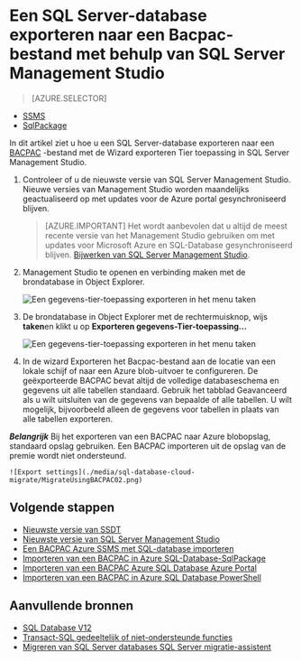 
<properties
   pageTitle="Een SQL Server-database exporteren naar een Bacpac-bestand met behulp van SQL Server Management Studio | Microsoft Azure"
   description="Microsoft Azure SQL-Database, databasemigratie, database exporteren, wizard exporteren gegevens Tier toepassing Bacpac-bestand exporteren"
   services="sql-database"
   documentationCenter=""
   authors="CarlRabeler"
   manager="jhubbard"
   editor=""/>

<tags
   ms.service="sql-database"
   ms.devlang="NA"
   ms.topic="article"
   ms.tgt_pltfrm="NA"
   ms.workload="data-management"
   ms.date="08/16/2016"
   ms.author="carlrab"/>

# <a name="export-a-sql-server-database-to-a-bacpac-file-using-sql-server-management-studio"></a>Een SQL Server-database exporteren naar een Bacpac-bestand met behulp van SQL Server Management Studio

> [AZURE.SELECTOR]
- [SSMS](sql-database-cloud-migrate-compatible-export-bacpac-ssms.md)
- [SqlPackage](sql-database-cloud-migrate-compatible-export-bacpac-sqlpackage.md)

 
In dit artikel ziet u hoe u een SQL Server-database exporteren naar een [BACPAC](https://msdn.microsoft.com/library/ee210546.aspx#Anchor_4) -bestand met de Wizard exporteren Tier toepassing in SQL Server Management Studio. 

1. Controleer of u de nieuwste versie van SQL Server Management Studio. Nieuwe versies van Management Studio worden maandelijks geactualiseerd op met updates voor de Azure portal gesynchroniseerd blijven.

     > [AZURE.IMPORTANT] Het wordt aanbevolen dat u altijd de meest recente versie van het Management Studio gebruiken om met updates voor Microsoft Azure en SQL-Database gesynchroniseerd blijven. [Bijwerken van SQL Server Management Studio](https://msdn.microsoft.com/library/mt238290.aspx).

2. Management Studio te openen en verbinding maken met de brondatabase in Object Explorer.

    ![Een gegevens-tier-toepassing exporteren in het menu taken](./media/sql-database-cloud-migrate/MigrateUsingBACPAC01.png)

3. De brondatabase in Object Explorer met de rechtermuisknop, wijs **taken**en klikt u op **Exporteren gegevens-Tier-toepassing...**

    ![Een gegevens-tier-toepassing exporteren in het menu taken](./media/sql-database-cloud-migrate/TestForCompatibilityUsingSSMS01.png)

4. In de wizard Exporteren het Bacpac-bestand aan de locatie van een lokale schijf of naar een Azure blob-uitvoer te configureren. De geëxporteerde BACPAC bevat altijd de volledige databaseschema en gegevens uit alle tabellen standaard. Gebruik het tabblad Geavanceerd als u wilt uitsluiten van de gegevens van bepaalde of alle tabellen. U wilt mogelijk, bijvoorbeeld alleen de gegevens voor tabellen in plaats van alle tabellen exporteren.

***Belangrijk*** Bij het exporteren van een BACPAC naar Azure blobopslag, standaard opslag gebruiken. Een BACPAC importeren uit de opslag van de premie wordt niet ondersteund.

    ![Export settings](./media/sql-database-cloud-migrate/MigrateUsingBACPAC02.png)


## <a name="next-steps"></a>Volgende stappen

- [Nieuwste versie van SSDT](https://msdn.microsoft.com/library/mt204009.aspx)
- [Nieuwste versie van SQL Server Management Studio](https://msdn.microsoft.com/library/mt238290.aspx)
- [Een BACPAC Azure SSMS met SQL-database importeren](sql-database-cloud-migrate-compatible-import-bacpac-ssms.md)
- [Importeren van een BACPAC in Azure SQL-Database-SqlPackage](sql-database-cloud-migrate-compatible-import-bacpac-sqlpackage.md)
- [Importeren van een BACPAC Azure SQL Database Azure Portal](sql-database-import.md)
- [Importeren van een BACPAC in Azure SQL Database PowerShell](sql-database-import-powershell.md)

## <a name="additional-resources"></a>Aanvullende bronnen

- [SQL Database V12](sql-database-v12-whats-new.md)
- [Transact-SQL gedeeltelijk of niet-ondersteunde functies](sql-database-transact-sql-information.md)
- [Migreren van SQL Server databases SQL Server migratie-assistent](http://blogs.msdn.com/b/ssma/)
